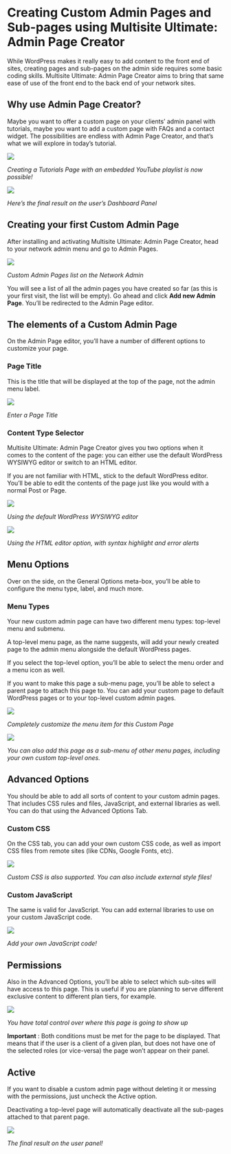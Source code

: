 # Creating Custom Admin Pages and Sub-pages using Multisite Ultimate: Admin Page Creator

While WordPress makes it really easy to add content to the front end of sites, creating pages and sub-pages on the admin side requires some basic coding skills. Multisite Ultimate: Admin Page Creator aims to bring that same ease of use of the front end to the back end of your network sites.

## Why use Admin Page Creator?

Maybe you want to offer a custom page on your clients’ admin panel with tutorials, maybe you want to add a custom page with FAQs and a contact widget. The possibilities are endless with Admin Page Creator, and that’s what we will explore in today’s tutorial.

[![](https://wp-ultimo-space.fra1.cdn.digitaloceanspaces.com/hs-60212627fb34b55df443e4a5-iS3m5qBuC-CFAA64E9-67C8-46DE-AAA9-1B5F882FC37A.png)](https://wp-ultimo-space.fra1.cdn.digitaloceanspaces.com/hs-60212627fb34b55df443e4a5-iS3m5qBuC-CFAA64E9-67C8-46DE-AAA9-1B5F882FC37A.png)

_Creating a Tutorials Page with an embedded YouTube playlist is now possible!_

[![](https://wp-ultimo-space.fra1.cdn.digitaloceanspaces.com/hs-60212627fb34b55df443e4a5-uaeh9umLL-8BF3509F-E95D-41D7-BC62-ED23AB17B54B.png)](https://wp-ultimo-space.fra1.cdn.digitaloceanspaces.com/hs-60212627fb34b55df443e4a5-uaeh9umLL-8BF3509F-E95D-41D7-BC62-ED23AB17B54B.png)

_Here’s the final result on the user’s Dashboard Panel_

## Creating your first Custom Admin Page

After installing and activating Multisite Ultimate: Admin Page Creator, head to your network admin menu and go to Admin Pages.

[![](https://wp-ultimo-space.fra1.cdn.digitaloceanspaces.com/hs-60212627fb34b55df443e4a5-Aml1wdfXt-69C790DA-7E3F-4DDD-A381-7F6633D91B2A.png)](https://wp-ultimo-space.fra1.cdn.digitaloceanspaces.com/hs-60212627fb34b55df443e4a5-Aml1wdfXt-69C790DA-7E3F-4DDD-A381-7F6633D91B2A.png)

_Custom Admin Pages list on the Network Admin_

You will see a list of all the admin pages you have created so far (as this is your first visit, the list will be empty). Go ahead and click **Add new Admin Page**. You’ll be redirected to the Admin Page editor.

## The elements of a Custom Admin Page

On the Admin Page editor, you’ll have a number of different options to customize your page.

### Page Title

This is the title that will be displayed at the top of the page, not the admin menu label.

[![](https://wp-ultimo-space.fra1.cdn.digitaloceanspaces.com/hs-60212627fb34b55df443e4a5-ujx2jIkyR-29CF9DC4-9B94-493B-99C1-5D7F4FD13C4C.png)](https://wp-ultimo-space.fra1.cdn.digitaloceanspaces.com/hs-60212627fb34b55df443e4a5-ujx2jIkyR-29CF9DC4-9B94-493B-99C1-5D7F4FD13C4C.png)

_Enter a Page Title_

### Content Type Selector

Multisite Ultimate: Admin Page Creator gives you two options when it comes to the content of the page: you can either use the default WordPress WYSIWYG editor or switch to an HTML editor.

If you are not familiar with HTML, stick to the default WordPress editor. You’ll be able to edit the contents of the page just like you would with a normal Post or Page.

[![](https://wp-ultimo-space.fra1.cdn.digitaloceanspaces.com/hs-60212627fb34b55df443e4a5-YzKfEeX4l-8CD6D942-DBF9-4230-B61B-E590A40806A8.png)](https://wp-ultimo-space.fra1.cdn.digitaloceanspaces.com/hs-60212627fb34b55df443e4a5-YzKfEeX4l-8CD6D942-DBF9-4230-B61B-E590A40806A8.png)

_Using the default WordPress WYSIWYG editor_

[![](https://wp-ultimo-space.fra1.cdn.digitaloceanspaces.com/hs-60212627fb34b55df443e4a5-IsSKaDpA9-A384D82B-3746-4D2F-ADAE-BC89999B68E8.png)](https://wp-ultimo-space.fra1.cdn.digitaloceanspaces.com/hs-60212627fb34b55df443e4a5-IsSKaDpA9-A384D82B-3746-4D2F-ADAE-BC89999B68E8.png)

_Using the HTML editor option, with syntax highlight and error alerts_

## Menu Options

Over on the side, on the General Options meta-box, you’ll be able to configure the menu type, label, and much more.

### Menu Types

Your new custom admin page can have two different menu types: top-level menu and submenu.

A top-level menu page, as the name suggests, will add your newly created page to the admin menu alongside the default WordPress pages.

If you select the top-level option, you’ll be able to select the menu order and a menu icon as well.

If you want to make this page a sub-menu page, you’ll be able to select a parent page to attach this page to. You can add your custom page to default WordPress pages or to your top-level custom admin pages.

[![](https://wp-ultimo-space.fra1.cdn.digitaloceanspaces.com/hs-60212627fb34b55df443e4a5-ydIGO6CIi-0AB8C0CC-DC55-44C5-ACD5-026C1F28F859.png)](https://wp-ultimo-space.fra1.cdn.digitaloceanspaces.com/hs-60212627fb34b55df443e4a5-ydIGO6CIi-0AB8C0CC-DC55-44C5-ACD5-026C1F28F859.png)

_Completely customize the menu item for this Custom Page_

[![](https://wp-ultimo-space.fra1.cdn.digitaloceanspaces.com/hs-60212627fb34b55df443e4a5-cjL4_4NjD-25A8D52B-6275-4011-8489-93DA163D808A.png)](https://s3.amazonaws.com/helpscout.net/docs/assets/6017c85715d41b7c717cdcf9/images/60212635a4cefb30ae5c85ef/60212627fb34b55df443e4a5-cjL4%5F4NjD-25A8D52B-6275-4011-8489-93DA163D808A.png)

_You can also add this page as a sub-menu of other menu pages, including your own custom top-level ones._

## Advanced Options

You should be able to add all sorts of content to your custom admin pages. That includes CSS rules and files, JavaScript, and external libraries as well. You can do that using the Advanced Options Tab.

### Custom CSS

On the CSS tab, you can add your own custom CSS code, as well as import CSS files from remote sites (like CDNs, Google Fonts, etc).

[![](https://wp-ultimo-space.fra1.cdn.digitaloceanspaces.com/hs-60212627fb34b55df443e4a5-NwRQA4Lgk-AFD43C6C-1200-48C9-BDD9-64420A03EEB7.png)](https://wp-ultimo-space.fra1.cdn.digitaloceanspaces.com/hs-60212627fb34b55df443e4a5-NwRQA4Lgk-AFD43C6C-1200-48C9-BDD9-64420A03EEB7.png)

_Custom CSS is also supported. You can also include external style files!_

### Custom JavaScript

The same is valid for JavaScript. You can add external libraries to use on your custom JavaScript code.

[![](https://wp-ultimo-space.fra1.cdn.digitaloceanspaces.com/hs-60212627fb34b55df443e4a5-Uspm22WJI-E1D47212-D5C5-4B19-8E41-2BA85EADC4FE.png)](https://wp-ultimo-space.fra1.cdn.digitaloceanspaces.com/hs-60212627fb34b55df443e4a5-Uspm22WJI-E1D47212-D5C5-4B19-8E41-2BA85EADC4FE.png)

_Add your own JavaScript code!_

## Permissions

Also in the Advanced Options, you’ll be able to select which sub-sites will have access to this page. This is useful if you are planning to serve different exclusive content to different plan tiers, for example.

[![](https://wp-ultimo-space.fra1.cdn.digitaloceanspaces.com/hs-60212627fb34b55df443e4a5-AJ3iDzsqH-E1389350-44A7-4D61-BE8A-6D5330B02333.png)](https://wp-ultimo-space.fra1.cdn.digitaloceanspaces.com/hs-60212627fb34b55df443e4a5-AJ3iDzsqH-E1389350-44A7-4D61-BE8A-6D5330B02333.png)

_You have total control over where this page is going to show up_

**Important** : Both conditions must be met for the page to be displayed. That means that if the user is a client of a given plan, but does not have one of the selected roles (or vice-versa) the page won’t appear on their panel.

## Active

If you want to disable a custom admin page without deleting it or messing with the permissions, just uncheck the Active option.

Deactivating a top-level page will automatically deactivate all the sub-pages attached to that parent page.

[![](https://wp-ultimo-space.fra1.cdn.digitaloceanspaces.com/hs-60212627fb34b55df443e4a5-56meIi8dR-796B6537-252B-47F8-9ED8-8236314F0845.png)](https://wp-ultimo-space.fra1.cdn.digitaloceanspaces.com/hs-60212627fb34b55df443e4a5-56meIi8dR-796B6537-252B-47F8-9ED8-8236314F0845.png)

_The final result on the user panel!_
